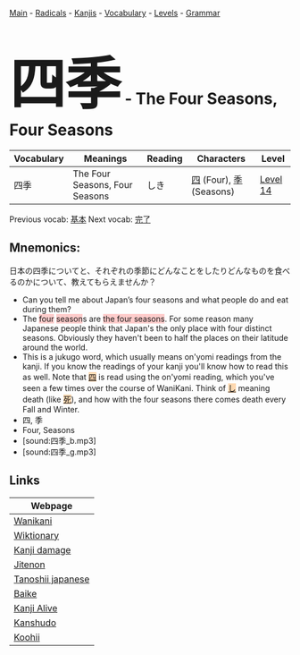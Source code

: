 <style> bigfont {font-size: 100px}</style>
[Main](../README.md) -
[Radicals](../radicals.md) -
[Kanjis](../kanjis.md) -
[Vocabulary](../vocabulary.md) -
[Levels](../levels.md) -
[Grammar](../grammar.md)
# <bigfont> 四季</bigfont> - The Four Seasons, Four Seasons 

| Vocabulary | Meanings | Reading | Characters | Level |
| --- | --- | --- | --- | --- |
| 四季 | The Four Seasons, Four Seasons | しき |  [四](../kanjis/四.md) (Four), [季](../kanjis/季.md) (Seasons) | [Level 14](../levels/wk_level14.md) |

Previous vocab: [基本](基本.md) Next vocab: [完了](完了.md) 

## Mnemonics:
日本の四季についてと、それぞれの季節にどんなことをしたりどんなものを食べるのかについて、教えてもらえませんか？
* Can you tell me about Japan’s four seasons and what people do and eat during them?
* The <span style="background-color:#ffcccb"> four</span> <span style="background-color:#ffcccb"> season</span>s are <span style="background-color:#ffcccb"> the four seasons</span>. For some reason many Japanese people think that Japan's the only place with four distinct seasons. Obviously they haven't been to half the places on their latitude around the world.
* This is a jukugo word, which usually means on'yomi readings from the kanji. If you know the readings of your kanji you'll know how to read this as well. Note that <span style="background-color:#fed8b1"> [四](https://jisho.org/search/四)</span> is read using the on'yomi reading, which you've seen a few times over the course of WaniKani. Think of <span style="background-color:#fed8b1"> [し](https://jisho.org/search/し)</span> meaning death (like <span style="background-color:#fed8b1"> [死](https://jisho.org/search/死)</span>), and how with the four seasons there comes death every Fall and Winter.
* 四, 季
* Four, Seasons
* [sound:四季_b.mp3]
* [sound:四季_g.mp3]


## Links 

| Webpage |
| --- |
| [Wanikani          ](https://www.wanikani.com/kanji/四季) |
| [Wiktionary        ](https://en.wiktionary.org/wiki/四季) |
| [Kanji damage      ](http://www.kanjidamage.com/kanji/search?utf8=✓&q=四季) |
| [Jitenon           ](https://jitenon.com/kanji/四季) |
| [Tanoshii japanese ](https://www.tanoshiijapanese.com/dictionary/kanji.cfm?k=四季) |
| [Baike             ](https://baike.baidu.com/item/四季) |
| [Kanji Alive       ](https://app.kanjialive.com/四季) |
| [Kanshudo          ](https://www.kanshudo.com/searchmn?q=四季) |
| [Koohii            ](https://kanji.koohii.com/study/kanji/四季) |
